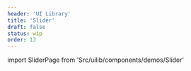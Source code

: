 ```yaml
---
header: 'UI Library'
title: 'Slider'
draft: false
status: wip
order: 13
---
```


<!--
  ATTENTION: This file is auto generated by using "makeDemosFactory".
  Do not change the content!
-->

import SliderPage from 'Src/uilib/components/demos/Slider'

<SliderPage />
